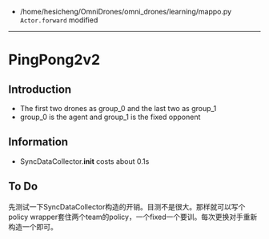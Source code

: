 
- /home/hesicheng/OmniDrones/omni_drones/learning/mappo.py `Actor.forward` modified

---

# PingPong2v2

## Introduction

- The first two drones as group_0 and the last two as group_1
- group_0 is the agent and group_1 is the fixed opponent


## Information

- SyncDataCollector.__init__ costs about 0.1s

## To Do
先测试一下SyncDataCollector构造的开销。目测不是很大。那样就可以写个policy wrapper套住两个team的policy，一个fixed一个要训。每次更换对手重新构造一个即可。
